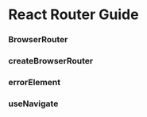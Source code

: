 # React Router Guide

### BrowserRouter

### createBrowserRouter

### errorElement

### useNavigate
